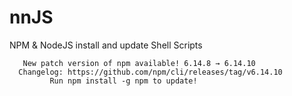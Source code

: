 # nnJS
NPM &amp; NodeJS install and update Shell Scripts


       New patch version of npm available! 6.14.8 → 6.14.10    
      Changelog: https://github.com/npm/cli/releases/tag/v6.14.10 
             Run npm install -g npm to update!  
